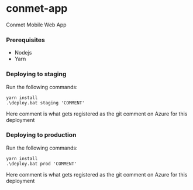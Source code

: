 # conmet-app
Conmet Mobile Web App

### Prerequisites
* Nodejs
* Yarn

### Deploying to staging

Run the following commands:
````
yarn install
.\deploy.bat staging 'COMMENT'
````
Here comment is what gets registered as the git comment on Azure for this deployment

### Deploying to production

Run the following commands:
````
yarn install
.\deploy.bat prod 'COMMENT'
````
Here comment is what gets registered as the git comment on Azure for this deployment
